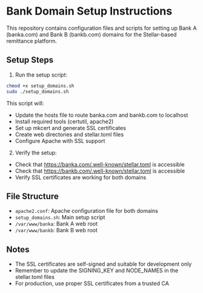# Bank Domain Setup Instructions

This repository contains configuration files and scripts for setting up Bank A (banka.com) and Bank B (bankb.com) domains for the Stellar-based remittance platform.

## Setup Steps

1. Run the setup script:
```bash
chmod +x setup_domains.sh
sudo ./setup_domains.sh
```

This script will:
- Update the hosts file to route banka.com and bankb.com to localhost
- Install required tools (certutil, apache2)
- Set up mkcert and generate SSL certificates
- Create web directories and stellar.toml files
- Configure Apache with SSL support

2. Verify the setup:
- Check that https://banka.com/.well-known/stellar.toml is accessible
- Check that https://bankb.com/.well-known/stellar.toml is accessible
- Verify SSL certificates are working for both domains

## File Structure

- `apache2.conf`: Apache configuration file for both domains
- `setup_domains.sh`: Main setup script
- `/var/www/banka`: Bank A web root
- `/var/www/bankb`: Bank B web root

## Notes

- The SSL certificates are self-signed and suitable for development only
- Remember to update the SIGNING_KEY and NODE_NAMES in the stellar.toml files
- For production, use proper SSL certificates from a trusted CA